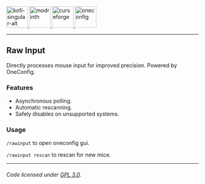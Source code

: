 <a href="https://github.com/chromaticforge/rawinput" target="_blank">
  <img alt="kofi-singular-alt" height="56" src="https://cdn.jsdelivr.net/npm/@intergrav/devins-badges@3/assets/cozy/available/github_vector.svg">
</a>

<a href="https://modrinth.com/mod/rawinput" target="_blank" rel="nofollow">
  <img alt="modrinth" height="56" src="https://cdn.jsdelivr.net/npm/@intergrav/devins-badges@3/assets/cozy/available/modrinth_vector.svg">
</a>

<a href="https://www.curseforge.com/minecraft/mc-mods/rawinput" target="_blank">
  <img alt="curseforge" height="56" src="https://cdn.jsdelivr.net/npm/@intergrav/devins-badges@3/assets/cozy/available/curseforge_vector.svg">
</a>

<a href="https://modrinth.com/mod/oneconfig" target="_blank">
    <img alt="oneconfig" height="56" src="https://polyfrost.org/media/branding/badges/badge_1.svg">
</a>

--- 

## Raw Input
Directly processes mouse input for improved precision. Powered by OneConfig.

### Features
- Asynchronous polling. 
- Automatic rescanning.
- Safely disables on unsupported systems.

### Usage
`/rawinput` to open oneconfig gui.

`/rawinput rescan` to rescan for new mice.

---

###### Code licensed under [GPL 3.0](LICENSE).
